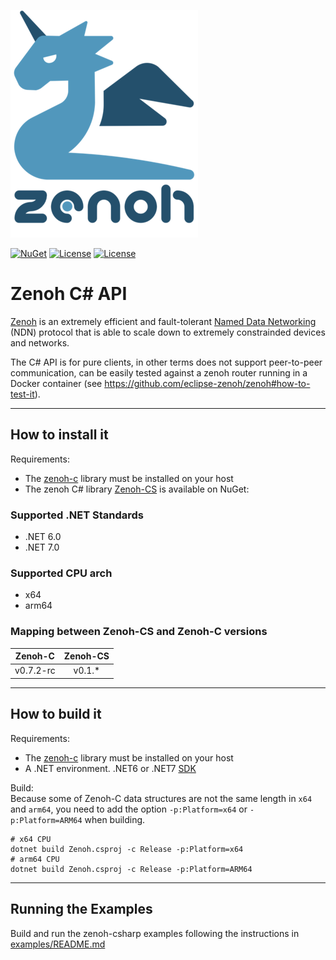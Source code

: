 ![zenoh banner](./zenoh-dragon.png)

[![NuGet](https://img.shields.io/nuget/v/Zenoh.svg)](https://www.nuget.org/packages/Zenoh-CS/)
[![License](https://img.shields.io/badge/License-EPL%202.0-blue)](https://choosealicense.com/licenses/epl-2.0/)
[![License](https://img.shields.io/badge/License-Apache%202.0-blue.svg)](https://opensource.org/licenses/Apache-2.0)

# Zenoh C# API

[Zenoh](http://zenoh.io) is an extremely efficient and fault-tolerant [Named Data Networking](http://named-data.net) (NDN) protocol that is able to scale down to extremely constrainded devices and networks.

The C# API is for pure clients, in other terms does not support peer-to-peer communication, 
can be easily tested against a zenoh router running in a Docker container (see https://github.com/eclipse-zenoh/zenoh#how-to-test-it).

-------------------------------
## How to install it

Requirements:
- The [zenoh-c](https://github.com/eclipse-zenoh/zenoh-c) library must be installed on your host
- The zenoh C# library [Zenoh-CS](https://www.nuget.org/packages/Zenoh-CS/) is available on NuGet: 

### Supported .NET Standards
- .NET 6.0
- .NET 7.0

### Supported CPU arch
- x64
- arm64

### Mapping between Zenoh-CS and Zenoh-C versions
|  Zenoh-C  | Zenoh-CS |
|:---------:|:--------:|
| v0.7.2-rc |  v0.1.*  |


-------------------------------
## How to build it

Requirements:  
 * The [zenoh-c](https://github.com/eclipse-zenoh/zenoh-c) library must be installed on your host
 * A .NET environment. .NET6 or .NET7 [SDK](https://dotnet.microsoft.com/zh-cn/download/dotnet)

Build:   
Because some of Zenoh-C data structures are not the same length in `x64` and `arm64`, you need to add the option `-p:Platform=x64` or `-p:Platform=ARM64` when building.
```shell
# x64 CPU
dotnet build Zenoh.csproj -c Release -p:Platform=x64
# arm64 CPU
dotnet build Zenoh.csproj -c Release -p:Platform=ARM64
```

-------------------------------
## Running the Examples

Build and run the zenoh-csharp examples following the instructions in [examples/README.md](https://github.com/sanri/zenoh-csharp/blob/master/examples/README.md)
